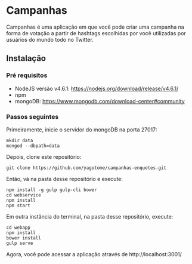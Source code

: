 # Campanhas

Campanhas é uma aplicação em que você pode criar uma campanha na forma de votação a partir de hashtags escolhidas por você utilizadas por usuários do mundo todo no Twitter.

## Instalação

### Pré requisitos

- NodeJS versão v4.6.1: https://nodejs.org/download/release/v4.6.1/
- npm
- mongoDB: https://www.mongodb.com/download-center#community

### Passos seguintes

Primeiramente, inicie o servidor do mongoDB na porta 27017:

    mkdir data
    mongod --dbpath=data

Depois, clone este repositório:

    git clone https://github.com/yagotome/campanhas-enquetes.git

Então, vá na pasta desse repositório e execute:

    npm install -g gulp gulp-cli bower
    cd webservice
    npm install
    npm start

Em outra instância do terminal, na pasta desse repositório, execute:

    cd webapp
    npm install
    bower install
    gulp serve

Agora, você pode acessar a aplicação através de http://localhost:3001/